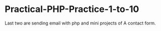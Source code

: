# Practical-PHP-Practice-1-to-10

Last two are sending email with php and mini projects of A contact form.
